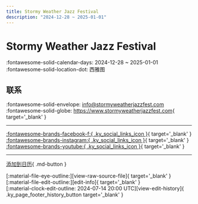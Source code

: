 ```yaml
---
title: Stormy Weather Jazz Festival
description: "2024-12-28 ~ 2025-01-01"
---
```


# Stormy Weather Jazz Festival 

:fontawesome-solid-calendar-days: 2024-12-28 ~ 2025-01-01  
:fontawesome-solid-location-dot: 西雅图  

## 联系

:fontawesome-solid-envelope: <info@stormyweatherjazzfest.com>  
:fontawesome-solid-globe: <https://www.stormyweatherjazzfest.com>{ target='_blank' }  

---

 [:fontawesome-brands-facebook-f:{ .ky_social_links_icon }](https://www.facebook.com/stormyweatherjazzfest){ target='_blank' } [:fontawesome-brands-instagram:{ .ky_social_links_icon }](https://instagram.com/stormyweatherjazzfest){ target='_blank' } [:fontawesome-brands-youtube:{ .ky_social_links_icon }](https://youtube.com/@StormyWeatherJazzDanceFestival){ target='_blank' }

---

[添加到日历](https://swing.news/ics/zh-Hans/2024/en_US/stormy-weather-jazz-festival-2024.ics){ .md-button }

<div class="ky_page_footer" markdown>
<div class="ky_page_footer_trailing" markdown="span">
[:material-file-eye-outline:][view-raw-source-file]{ target='_blank' }
[:material-file-edit-outline:][edit-info]{ target='_blank' }
</div>
<div class="ky_page_footer_leading" markdown="span">
[:material-clock-edit-outline: 2024-07-14 20:00 UTC][view-edit-history]{ .ky_page_footer_history_button target='_blank' }
</div>
</div>

[view-raw-source-file]: https://github.com/swingdance/events/blob/main/2024/en_US/stormy-weather-jazz-festival-2024.json "查看原始源文件"
[edit-info]: https://github.com/swingdance/events/issues/new?assignees=&labels=update+event&projects=&template=03-update_entity.yml&title=%5B2024%2Fen_US%5D%20Stormy%20Weather%20Jazz%20Festival&region=en_US&year=2024&id=stormy-weather-jazz-festival-2024&name=Stormy%20Weather%20Jazz%20Festival&org_id= "编辑信息"

[view-edit-history]: https://github.com/swingdance/events/commits/main/2024/en_US/stormy-weather-jazz-festival-2024.json "查看编辑历史"

